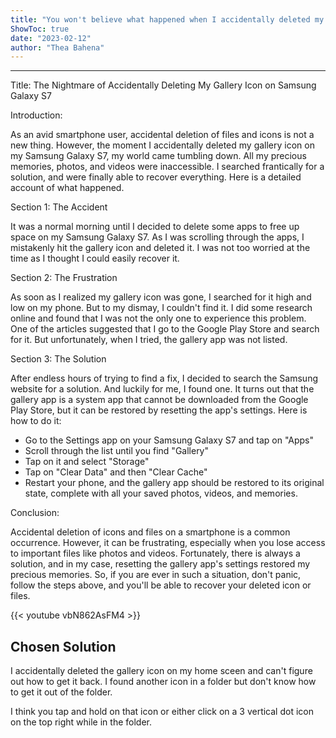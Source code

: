```yaml
---
title: "You won't believe what happened when I accidentally deleted my Gallery icon on my Samsung Galaxy S7!"
ShowToc: true 
date: "2023-02-12"
author: "Thea Bahena"
---
```

*****
Title: The Nightmare of Accidentally Deleting My Gallery Icon on Samsung Galaxy S7

Introduction:

As an avid smartphone user, accidental deletion of files and icons is not a new thing. However, the moment I accidentally deleted my gallery icon on my Samsung Galaxy S7, my world came tumbling down. All my precious memories, photos, and videos were inaccessible. I searched frantically for a solution, and were finally able to recover everything. Here is a detailed account of what happened.

Section 1: The Accident

It was a normal morning until I decided to delete some apps to free up space on my Samsung Galaxy S7. As I was scrolling through the apps, I mistakenly hit the gallery icon and deleted it. I was not too worried at the time as I thought I could easily recover it.

Section 2: The Frustration

As soon as I realized my gallery icon was gone, I searched for it high and low on my phone. But to my dismay, I couldn't find it. I did some research online and found that I was not the only one to experience this problem. One of the articles suggested that I go to the Google Play Store and search for it. But unfortunately, when I tried, the gallery app was not listed.

Section 3: The Solution

After endless hours of trying to find a fix, I decided to search the Samsung website for a solution. And luckily for me, I found one. It turns out that the gallery app is a system app that cannot be downloaded from the Google Play Store, but it can be restored by resetting the app's settings. Here is how to do it:

- Go to the Settings app on your Samsung Galaxy S7 and tap on "Apps"
- Scroll through the list until you find "Gallery"
- Tap on it and select "Storage"
- Tap on "Clear Data" and then "Clear Cache"
- Restart your phone, and the gallery app should be restored to its original state, complete with all your saved photos, videos, and memories.

Conclusion:

Accidental deletion of icons and files on a smartphone is a common occurrence. However, it can be frustrating, especially when you lose access to important files like photos and videos. Fortunately, there is always a solution, and in my case, resetting the gallery app's settings restored my precious memories. So, if you are ever in such a situation, don't panic, follow the steps above, and you'll be able to recover your deleted icon or files.

{{< youtube vbN862AsFM4 >}} 



## Chosen Solution
 I accidentally deleted the gallery icon on my home sceen and can't figure out how to get it back. I found another icon in a folder but don't know how to get it out of the folder.

 I think you tap and hold on that icon or either click on a 3 vertical dot icon on the top right while in the folder.




